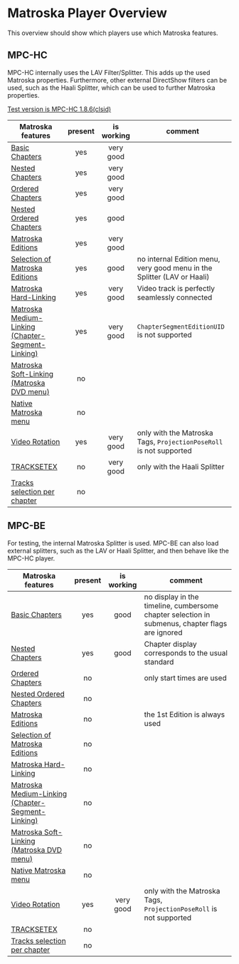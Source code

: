 # Matroska Player Overview
This overview should show which players use which Matroska features.

## MPC-HC
MPC-HC internally uses the LAV Filter/Splitter. This adds up the used Matroska properties. Furthermore, other external DirectShow filters can be used, such as the Haali Splitter, which can be used to further Matroska properties.

[Test version is MPC-HC 1.8.6(clsid)](https://github.com/clsid2/mpc-hc/releases/tag/1.8.6)

Matroska features | present | is working | comment
------------------|:-------:|:----------:|----------
[Basic Chapters](BasicChapters.md) | yes | very good |
[Nested Chapters](NestedChapters.md) | yes | very good |
[Ordered Chapters](OrderedChapters.md) | yes | very good |
[Nested Ordered Chapters](NestedOrderedChapters.md) | yes | good |
[Matroska Editions](EditionEntry.md)| yes | very good |
[Selection of Matroska Editions](EditionEntry.md#editions-selection-in-the-player) | yes | good | no internal Edition menu, very good menu in the Splitter (LAV or Haali)
[Matroska Hard-Linking](HardLinking.md)| yes | very good | Video track is perfectly seamlessly connected
[Matroska Medium-Linking (Chapter-Segment-Linking)](ChapterSegmentLinking.md)| yes | very good | `ChapterSegmentEditionUID` is not supported
[Matroska Soft-Linking (Matroska DVD menu)](MatroskaMenu.md#matroska-dvd-menu-matroska-soft-linking)| no | |
[Native Matroska menu](MatroskaMenu.md#native-matroska-menu)| no | |
[Video Rotation](Rotate.md)| yes | very good | only with the Matroska Tags, `ProjectionPoseRoll` is not supported
[TRACKSETEX](TRACKSETEX.md)| no | very good | only with the Haali Splitter
[Tracks selection per chapter](ChapterTrack.md)| no | |

## MPC-BE
For testing, the internal Matroska Splitter is used. MPC-BE can also load external splitters, such as the LAV or Haali Splitter, and then behave like the MPC-HC player.

Matroska features | present | is working | comment
------------------|:-------:|:----------:|----------
[Basic Chapters](BasicChapters.md) | yes | good | no display in the timeline, cumbersome chapter selection in submenus, chapter flags are ignored
[Nested Chapters](NestedChapters.md) | yes | good | Chapter display corresponds to the usual standard
[Ordered Chapters](OrderedChapters.md) | no | | only start times are used
[Nested Ordered Chapters](NestedOrderedChapters.md) | no | |
[Matroska Editions](EditionEntry.md)| no | | the 1st Edition is always used
[Selection of Matroska Editions](EditionEntry.md#editions-selection-in-the-player) | no | |
[Matroska Hard-Linking](HardLinking.md)| no | |
[Matroska Medium-Linking (Chapter-Segment-Linking)](ChapterSegmentLinking.md)| no | |
[Matroska Soft-Linking (Matroska DVD menu)](MatroskaMenu.md#matroska-dvd-menu-matroska-soft-linking)| no | |
[Native Matroska menu](MatroskaMenu.md#native-matroska-menu)| no | |
[Video Rotation](Rotate.md)| yes | very good | only with the Matroska Tags, `ProjectionPoseRoll` is not supported
[TRACKSETEX](TRACKSETEX.md)| no | |
[Tracks selection per chapter](ChapterTrack.md)| no | |